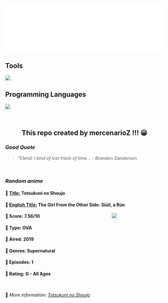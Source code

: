 
<img src="svg/nai.svg" />

<p>
  <h2>Tools</h2>
  <a href="https://skillicons.dev">
    <img src="https://skillicons.dev/icons?i=git,bash,vim,ubuntu,tensorflow,pytorch,docker,raspberrypi" />
  </a>

  <br />

  <h2>Programming Languages</h2>

  <a href="https://skillicons.dev">
    <img src="https://skillicons.dev/icons?i=python,c,cpp" />
  </a>
</p>

<br />

<h2 align="center">This repo created by mercenarioZ !!! 😀</h2>
<h3><i>Good Quote</i></h3>

<blockquote>
<i>
“Elend: I kind of lost track of time… - Brandon Sanderson
</i>
</blockquote>

<br />

<h3><i>Random anime</i></h3>

<h4>
  <strong>🥭 <u>Title:</u></strong> Totsukuni no Shoujo
</h4>

<h4>🌿 <u>English Title:</u> The Girl From the Other Side: Siúil, a Rún</h4>

<img align="right" width="165" src=https://cdn.myanimelist.net/images/anime/1675/104684.jpg />

<h4>🌱 Score: 7.56/10</h4>

<h4>🌲 Type: OVA</h4>

<h4>🌴 Aired: 2019</h4>

<h4>🌵 Genres: Supernatural</h4>

<h4>🥑 Episodes: 1</h4>

<h4>🍏 Rating: G - All Ages</h4>

<br />

🍂 *More information: [Totsukuni no Shoujo](https://myanimelist.net/anime/39495/Totsukuni_no_Shoujo)*
    